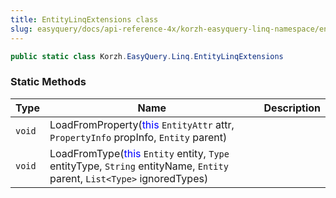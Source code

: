```yaml
---
title: EntityLinqExtensions class
slug: easyquery/docs/api-reference-4x/korzh-easyquery-linq-namespace/entitylinqextensions-class
---
```



```csharp
public static class Korzh.EasyQuery.Linq.EntityLinqExtensions

```

### Static Methods

| Type | Name | Description | 
| --- | --- | --- | 
| `void` | LoadFromProperty(<span style='color: blue'>this</span> `EntityAttr` attr, `PropertyInfo` propInfo, `Entity` parent) |  | 
| `void` | LoadFromType(<span style='color: blue'>this</span> `Entity` entity, `Type` entityType, `String` entityName, `Entity` parent, `List<Type>` ignoredTypes) |  |